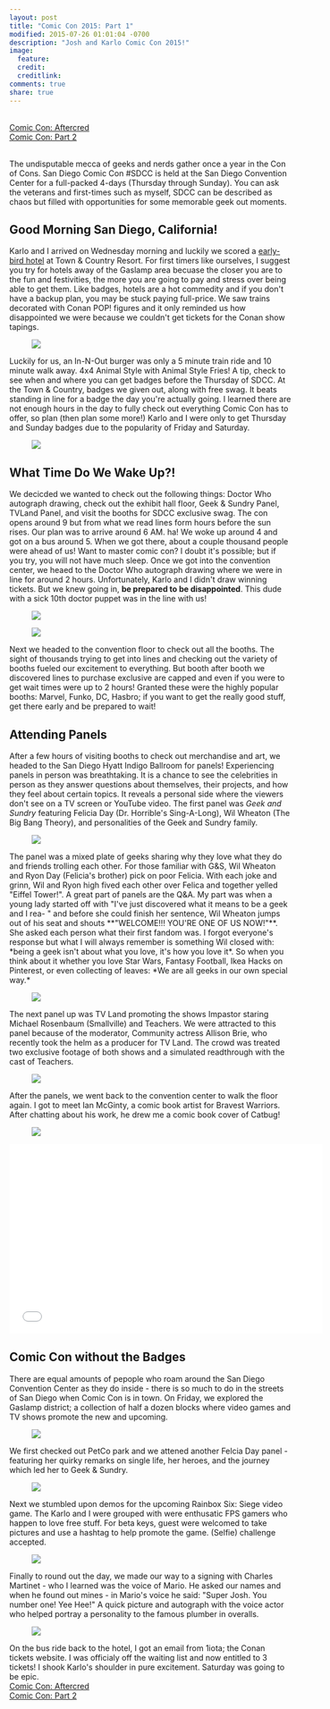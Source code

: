 ```yaml
---
layout: post
title: "Comic Con 2015: Part 1"
modified: 2015-07-26 01:01:04 -0700
description: "Josh and Karlo Comic Con 2015!"
image:
  feature: 
  credit: 
  creditlink: 
comments: true
share: true
---
```

<br>
<a href="/comic-con-2015-aftercred">Comic Con: Aftercred</a>
<br>
<a href="/comic-con-2015-2">Comic Con: Part 2</a>
<br><br>

The undisputable mecca of geeks and nerds gather once a year in the Con of Cons. San Diego Comic Con #SDCC is held at the San Diego Convention Center for a full-packed 4-days (Thursday through Sunday). You can ask the veterans and first-times such as myself, SDCC can be described as chaos but filled with opportunities for some memorable geek out moments.

## Good Morning San Diego, California!
Karlo and I arrived on Wednesday morning and luckily we scored a [early-bird hotel](http://comic-con.org/cci/hotels) at Town & Country Resort. For first timers like ourselves, I suggest you try for hotels away of the Gaslamp area becuase the closer you are to the fun and festivities, the more you are going to pay and stress over being able to get them. Like badges, hotels are a hot commedity and if you don't have a backup plan, you may be stuck paying full-price. We saw trains decorated with Conan POP! figures and it only reminded us how disappointed we were because we couldn't get tickets for the Conan show tapings.
<figure>
	<img src="/images/comiccon15/1.jpg">
</figure>
Luckily for us, an In-N-Out burger was only a 5 minute train ride and 10 minute walk away. 4x4 Animal Style with Animal Style Fries! A tip, check to see when and where you can get badges before the Thursday of SDCC. At the Town & Country, badges we given out, along with free swag. It beats standing in line for a badge the day you're actually going. I learned there are not enough hours in the day to fully check out everything Comic Con has to offer, so plan (then plan some more!) Karlo and I were only to get Thursday and Sunday badges due to the popularity of Friday and Saturday.
<figure>
	<img src="/images/comiccon15/2.jpg">
</figure>

## What Time Do We Wake Up?!
We decicded we wanted to check out the following things: Doctor Who autograph drawing, check out the exhibit hall floor, Geek & Sundry Panel, TVLand Panel, and visit the booths for SDCC exclusive swag. The con opens around 9 but from what we read lines form hours before the sun rises. Our plan was to arrive around 6 AM. ha! We woke up around 4 and got on a bus around 5. When we got there, about a couple thousand people were ahead of us! Want to master comic con? I doubt it's possible; but if you try, you will not have much sleep. Once we got into the convention center, we heaed to the Doctor Who autograph drawing where we were in line for around 2 hours. Unfortunately, Karlo and I didn't draw winning tickets. But we knew going in, **be prepared to be disappointed**.  This dude with a sick 10th doctor puppet was in the line with us!
<figure>
	<img src="/images/comiccon15/3.jpg">
</figure>
<figure>
	<img src="/images/comiccon15/4.jpg">
</figure>
Next we headed to the convention floor to check out all the booths. The sight of thousands trying to get into lines and checking out the variety of booths fueled our excitement to everything. But booth after booth we discovered lines to purchase exclusive are capped and even if you were to get wait times were up to 2 hours! Granted these were the highly popular booths: Marvel, Funko, DC, Hasbro; if you want to get the really good stuff, get there early and be prepared to wait! 

## Attending Panels
After a few hours of visiting booths to check out merchandise and art, we headed to the San Diego Hyatt Indigo Ballroom for panels! Experiencing panels in person was breathtaking. It is a chance to see the celebrities in person as they answer questions about themselves, their projects, and how they feel about certain topics. It reveals a personal side where the viewers don't see on a TV screen or YouTube video. The first panel was *Geek and Sundry* featuring Felicia Day (Dr. Horrible's Sing-A-Long), Wil Wheaton (The Big Bang Theory), and personalities of the Geek and Sundry family.
<figure>
	<img src="/images/comiccon15/5.jpg">
</figure>
The panel was a mixed plate of geeks sharing why they love what they do and friends trolling each other. For those familiar with G&S, Wil Wheaton and Ryon Day (Felicia's brother) pick on poor Felicia. With each joke and grinn, Wil and Ryon high fived each other over Felica and together yelled "Eiffel Tower!". A great part of panels are the Q&A. My part was when a young lady started off with "I've just discovered what it means to be a geek and I rea- " and before she could finish her sentence, Wil Wheaton jumps out of his seat and shouts **"WELCOME!!! YOU'RE ONE OF US NOW!"**. She asked each person what their first fandom was. I forgot everyone's response but what I will always remember is something Wil closed with: *being a geek isn't about what you love, it's how you love it*. So when you think about it whether you love Star Wars, Fantasy Football, Ikea Hacks on Pinterest, or even collecting of leaves: *We are all geeks in our own special way.*
<figure>
	<img src="/images/comiccon15/6.jpg">
</figure>
The next panel up was TV Land promoting the shows Impastor staring Michael Rosenbaum (Smallville) and Teachers. We were attracted to this panel because of the moderator, Community actress Allison Brie, who recently took the helm as a producer for TV Land. The crowd was treated two exclusive footage of both shows and a simulated readthrough with the cast of Teachers.
<figure>
	<img src="/images/comiccon15/7.jpg">
</figure>
After the panels, we went back to the convention center to walk the floor again. I got to meet Ian McGinty, a comic book artist for Bravest Warriors. After chatting about his work, he drew me a comic book cover of Catbug! 
<figure>
	<img src="/images/comiccon15/8.jpg">	
</figure>

<iframe width="560" height="340" src="//www.youtube.com/embed/rFWb7DG7zTc" frameborder="0" allowfullscreen></iframe>
<br>

## Comic Con without the Badges

There are equal amounts of pepople who roam around the San Diego Convention Center as they do inside - there is so much to do in the streets of San Diego when Comic Con is in town. On Friday, we explored the Gaslamp district; a collection of half a dozen blocks where video games and TV shows promote the new and upcoming.
<figure>
	<img src="/images/comiccon15/9.jpg">	
</figure>
We first checked out PetCo park and we attened another Felcia Day panel - featuring her quirky remarks on single life, her heroes, and the journey which led her to Geek & Sundry.
<figure>
	<img src="/images/comiccon15/10.jpg">	
</figure>
Next we stumbled upon demos for the upcoming Rainbox Six: Siege video game. The Karlo and I were grouped with were enthusatic FPS gamers who happen to love free stuff. For beta keys, guest were welcomed to take pictures and use a hashtag to help promote the game. (Selfie) challenge accepted.
<figure>
	<img src="/images/comiccon15/11.jpg">	
</figure>
Finally to round out the day, we made our way to a signing with Charles Martinet - who I learned was the voice of Mario. He asked our names and when he found out mines - in Mario's voice he said: "Super Josh. You number one! Yee Hee!" A quick picture and autograph with the voice actor who helped portray a personality to the famous plumber in overalls.
<figure>
	<img src="/images/comiccon15/12.jpg">	
</figure>

On the bus ride back to the hotel, I got an email from 1iota; the Conan tickets website. I was officialy off the waiting list and now entitled to 3 tickets! I shook Karlo's shoulder in pure excitement. Saturday was going to be epic.
<br>
<a href="/comic-con-2015-aftercred">Comic Con: Aftercred</a>
<br>
<a href="/comic-con-2015-2">Comic Con: Part 2</a>






